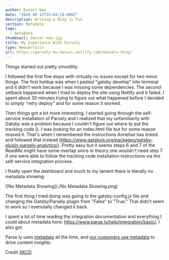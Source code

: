 ```yaml
---
author: Daniel Noe
date: "2019-08-12T15:04:10.000Z"
description: Writing a Blog is Fun
section: Metadata
tags:
  - metadata
thumbnail: daniel-noe.jpg
title: My Experience With Parsely
type: NewsArticle
url: https://parsely-hw-daniel.netlify.com/daniels-blog/
---
```


Things started out pretty smoothly. 

I followed the first five steps with virtually no issues except for two minor things. The first holdup was when I pasted "gatsby develop" into terminal and it didn't work because I was missing some dependencies. The second setback happened when I tried to deploy the site using Netlify and it failed. I spent about 30 minutes trying to figure out what happened before I decided to simply "retry deploy" and for some reason it worked.

Then things got a bit more interesting. I started going through the self-service installation of Parsely and I realized that my unfamiliarity with Gatsby was a problem because I couldn't figure out where to put the tracking code (<script id="parsely-cfg" src="//cdn.parsely.com/keys/parsely-hw-daniel.netlify.com/p.js"></script>). I was looking for an index.html file but for some reason missed it. That's when I remembered the instructions Annelise has linked and followed that instead (https://www.gatsbyjs.org/packages/gatsby-plugin-parsely-analytics/). Pretty easy but it seems steps 6 and 7 of the ReadMe might have some overlap since in theory one wouldn't need step 7 if one were able to follow the tracking code installation instructions via the self-service integration process.

I finally open the dashboard and much to my lament there is literally no metadata showing:

![No Metadata Showing](./No Metadata Showing.png)

The first thing I tried doing was going to the gatsby-config.js file and changing the Gatsby/Parsely plugin from "False" to "True." That didn't seem to work so I evenutally changed it back. 

I spent a lot of time reading the integration documentation and everything I could about metadata here: https://www.parse.ly/help/integration/basic/. I also got





Parse.ly uses [metadata](https://www.parse.ly/help/integration/jsonld/) all the time, and [our customers use metadata](https://blog.parse.ly/post/8659/the-magic-of-metadata/) to drive content insights.



Credit [XKCD](https://xkcd.com/)
